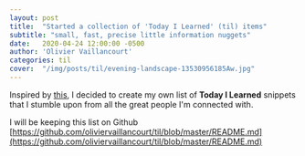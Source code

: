 ```yaml
---
layout: post
title:  "Started a collection of 'Today I Learned' (til) items"
subtitle: "small, fast, precise little information nuggets"
date:   2020-04-24 12:00:00 -0500
author: 'Olivier Vaillancourt'
categories: til
cover:  "/img/posts/til/evening-landscape-13530956185Aw.jpg"
---
```


Inspired by [this](https://github.com/jbranchaud/til/blob/master/vscode/toggle-between-terminals.md), I decided to create my own list of **Today I Learned** snippets that I stumble upon from all the great people I'm connected with.

I will be keeping this list on Github [https://github.com/oliviervaillancourt/til/blob/master/README.md](https://github.com/oliviervaillancourt/til/blob/master/README.md)